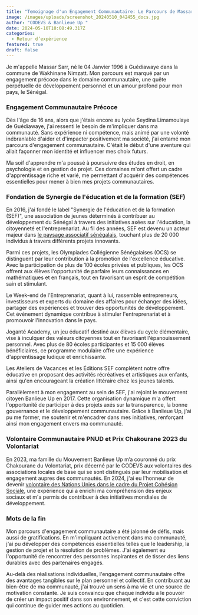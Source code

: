 ```yaml
---
title: "Temoignage d'un Engagement Communautaire: Le Parcours de Massar Sarr"
image: /images/uploads/screenshot_20240510_042455_docs.jpg
author: "CODEVS & Banlieue Up "
date: 2024-05-10T10:08:49.317Z
categories:
  - Retour d’expérience
featured: true
draft: false
---
```

Je m'appelle Massar Sarr, né le 04 Janvier 1996 à Guédiawaye dans la commune de Wakhinane Nimzatt. Mon parcours est marqué par un engagement précoce dans le domaine communautaire, une quête perpétuelle de développement personnel et un amour profond pour mon pays, le Sénégal.

### Engagement Communautaire Précoce 
Dès l'âge de 16 ans, alors que j'étais encore au lycée Seydina Limamoulaye de Guédiawaye, j'ai ressenti le besoin de m'impliquer dans ma communauté. Sans expérience ni compétence, mais animé par une volonté inébranlable d'aider et d'impacter positivement ma société, j'ai entamé mon parcours d'engagement communautaire. C'était le début d'une aventure qui allait façonner mon identité et influencer mes choix futurs.

Ma soif d'apprendre m'a poussé à poursuivre des études en droit, en psychologie et en gestion de projet. Ces domaines m'ont offert un cadre d'apprentissage riche et varié, me permettant d'acquérir des compétences essentielles pour mener à bien mes projets communautaires.

### Fondation de Synergie de l'éducation et de la formation (SEF)
En 2016, j'ai fondé le label "Synergie de l'éducation et de la formation (SEF)", une association de jeunes déterminés à contribuer au développement du Sénégal à travers des initiatives axées sur l'éducation, la citoyenneté et l'entreprenariat. Au fil des années, SEF est devenu un acteur majeur dans [le paysage associatif sénégalais](https://codevsn.org/associations/), touchant plus de 20 000 individus à travers différents projets innovants.

Parmi ces projets, les Olympiades Collégienne Sénégalaises (OCS) se distinguent par leur contribution à la promotion de l'excellence éducative. Avec la participation de plus de 100 écoles privées et publiques, les OCS offrent aux élèves l'opportunité de parfaire leurs connaissances en mathématiques et en français, tout en favorisant un esprit de compétition sain et stimulant.

Le Week-end de l'Entreprenariat, quant à lui, rassemble entrepreneurs, investisseurs et experts du domaine des affaires pour échanger des idées, partager des expériences et trouver des opportunités de développement. Cet événement dynamique contribue à stimuler l'entreprenariat et à promouvoir l'innovation dans le pays.

Joganté Academy, un jeu éducatif destiné aux élèves du cycle élémentaire, vise à inculquer des valeurs citoyennes tout en favorisant l'épanouissement personnel. Avec plus de 80 écoles participantes et 15 000 élèves bénéficiaires, ce programme modulaire offre une expérience d'apprentissage ludique et enrichissante.

Les Ateliers de Vacances et les Éditions SEF complètent notre offre éducative en proposant des activités récréatives et artistiques aux enfants, ainsi qu'en encourageant la création littéraire chez les jeunes talents.

Parallèlement à mon engagement au sein de SEF, j'ai rejoint le mouvement citoyen Banlieue Up en 2017. Cette organisation dynamique m'a offert l'opportunité de participer à des projets axés sur la transparence, la bonne gouvernance et le développement communautaire. Grâce à Banlieue Up, j'ai pu me former, me soutenir et m'encadrer dans mes initiatives, renforçant ainsi mon engagement envers ma communauté.
### Volontaire Communautaire PNUD et Prix Chakourane 2023 du Volontariat 
En 2023, ma famille du Mouvement Banlieue Up m’a couronné du prix Chakourane du Volontariat, prix décerné par le CODEVS aux volontaires des associations locales de base qui se sont distingués par leur mobilisation et engagement aupres des communautés. En  2024, j'ai eu l'honneur de devenir [volontaire des Nations Unies dans le cadre du Projet Cohésion Sociale](https://codevsn.org/actualites/lessence-des-volontaires-communautaires-facteur-de-coh%C3%A9sion-sociale-et-de-la-paix-au-s%C3%A9n%C3%A9gal/), une expérience qui a enrichi ma compréhension des enjeux sociaux et m'a permis de contribuer à des initiatives mondiales de développement.

### Mots de la fin
Mon parcours d'engagement communautaire a été jalonné de défis, mais aussi de gratifications. En m'impliquant activement dans ma communauté, j'ai pu développer des compétences essentielles telles que le leadership, la gestion de projet et la résolution de problèmes. J'ai également eu l'opportunité de rencontrer des personnes inspirantes et de tisser des liens durables avec des partenaires engagés.

Au-delà des réalisations individuelles, l'engagement communautaire offre des avantages tangibles sur le plan personnel et collectif. En contribuant au bien-être de ma communauté, j'ai trouvé un sens à ma vie et une source de motivation constante. Je suis convaincu que chaque individu a le pouvoir de créer un impact positif dans son environnement, et c'est cette conviction qui continue de guider mes actions au quotidien.
